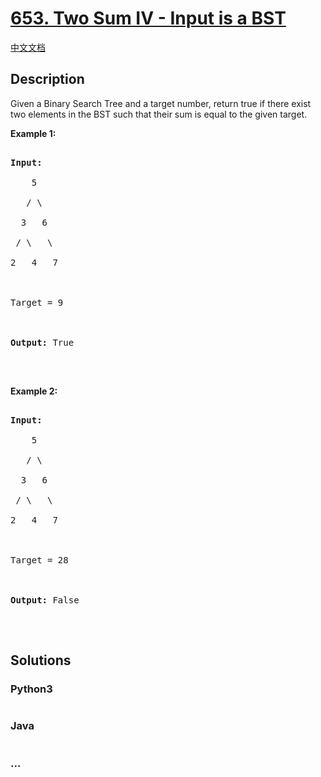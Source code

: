 # [653. Two Sum IV - Input is a BST](https://leetcode.com/problems/two-sum-iv-input-is-a-bst)

[中文文档](/solution/0600-0699/0653.Two%20Sum%20IV%20-%20Input%20is%20a%20BST/README.md)

## Description

<p>Given a Binary Search Tree and a target number, return true if there exist two elements in the BST such that their sum is equal to the given target.</p>

<p><b>Example 1:</b></p>

<pre>

<b>Input:</b> 

    5

   / \

  3   6

 / \   \

2   4   7



Target = 9



<b>Output:</b> True

</pre>

<p>&nbsp;</p>

<p><b>Example 2:</b></p>

<pre>

<b>Input:</b> 

    5

   / \

  3   6

 / \   \

2   4   7



Target = 28



<b>Output:</b> False

</pre>

<p>&nbsp;</p>

## Solutions

<!-- tabs:start -->

### **Python3**

```python

```

### **Java**

```java

```

### **...**

```

```

<!-- tabs:end -->
